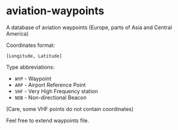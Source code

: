 # aviation-waypoints
A database of aviation waypoints (Europe, parts of Asia and Central America)

Coordinates format:

`[Longitude, Latitude]`

Type abbreviations:
* `WYP` - Waypoint
* `ARP` - Airport Reference Point
* `VHF` - Very High Frequency station
* `NDB` - Non-directional Beacon

(Care, some VHF points do not contain coordinates)

Feel free to extend waypoints file.
